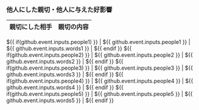 ### 他人にした親切・他人に与えた好影響
| 親切にした相手 | 親切の内容 |
| :---: | --- |
${{ if(github.event.inputs.people1) }}
| ${{ github.event.inputs.people1 }} | ${{ github.event.inputs.words1 }} |
${{ endif }}
${{ if(github.event.inputs.people2) }}
| ${{ github.event.inputs.people2 }} | ${{ github.event.inputs.words2 }} |
${{ endif }}
${{ if(github.event.inputs.people3) }}
| ${{ github.event.inputs.people3 }} | ${{ github.event.inputs.words3 }} |
${{ endif }}
${{ if(github.event.inputs.people4) }}
| ${{ github.event.inputs.people4 }} | ${{ github.event.inputs.words4 }} |
${{ endif }}
${{ if(github.event.inputs.people5) }}
| ${{ github.event.inputs.people5 }} | ${{ github.event.inputs.words5 }} |
${{ endif }}
